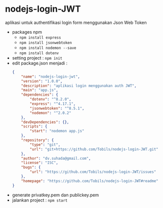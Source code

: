 # nodejs-login-JWT
aplikasi untuk authentifikasi login form menggunakan Json Web Token

- packages npm
   - `npm install express`
   - `npm install jsonwebtoken`
   - `npm install nodemon --save`
   - `npm install dotenv`
- setting project : `npm init`
- edit package.json menjadi :
    ```json
    {
        "name": "nodejs-login-jwt",
        "version": "1.0.0",
        "description": "aplikasi login menggunakan auth JWT",
        "main": "app.js",
        "dependencies": {
            "dotenv": "^8.2.0",
            "express": "^4.17.1",
            "jsonwebtoken": "^8.5.1",
            "nodemon": "^2.0.2"
        },
        "devDependencies": {},
        "scripts": {
            "start": "nodemon app.js"
        },
        "repository": {
            "type": "git",
            "url": "git+https://github.com/Tobils/nodejs-login-JWT.git"
        },
        "author": "dv.suhada@gmail.com",
        "license": "ISC",
        "bugs": {
            "url": "https://github.com/Tobils/nodejs-login-JWT/issues"
        },
        "homepage": "https://github.com/Tobils/nodejs-login-JWT#readme"
    }
    ```
- generate privatkey.pem dan publickey.pem
- jalankan project : `npm start`
